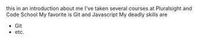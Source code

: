 this in an introduction about me
I've taken several courses at Pluralsight and Code School
My favorite is Git and Javascript
My deadly skills are 
* Git
* etc.
